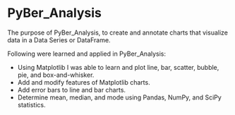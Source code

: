 # PyBer_Analysis
The purpose of PyBer_Analysis, to create and annotate charts that visualize data in a Data Series or DataFrame.

Following were learned and applied in PyBer_Analysis:
  * Using Matplotlib I was able to learn and plot line, bar, scatter, bubble, pie, and box-and-whisker.
  * Add and modify features of Matplotlib charts.
  * Add error bars to line and bar charts.
  * Determine mean, median, and mode using Pandas, NumPy, and SciPy statistics.


